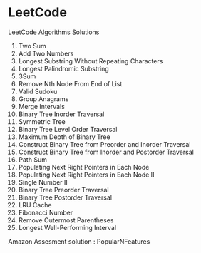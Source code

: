 # LeetCode
LeetCode Algorithms Solutions
1.   Two Sum    
2.   Add Two Numbers 
3.	 Longest Substring Without Repeating Characters
5.   Longest Palindromic Substring
15.  3Sum    
19.  Remove Nth Node From End of List
36. Valid Sudoku
49.	 Group Anagrams
56.	 Merge Intervals
94.  Binary Tree Inorder Traversal    
101. Symmetric Tree
102. Binary Tree Level Order Traversal
104. Maximum Depth of Binary Tree
105. Construct Binary Tree from Preorder and Inorder Traversal
106. Construct Binary Tree from Inorder and Postorder Traversal    
112. Path Sum
116. Populating Next Right Pointers in Each Node
117. Populating Next Right Pointers in Each Node II
137. Single Number II
144. Binary Tree Preorder Traversal
145. Binary Tree Postorder Traversal    
146. LRU Cache
509. Fibonacci Number
1021. Remove Outermost Parentheses
1124. Longest Well-Performing Interval

Amazon Assesment solution : PopularNFeatures

